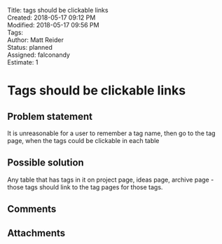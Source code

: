 Title: tags should be clickable links  
Created: 2018-05-17 09:12 PM  
Modified: 2018-05-17 09:56 PM  
Tags:   
Author: Matt Reider  
Status: planned  
Assigned: falconandy  
Estimate: 1  

# Tags should be clickable links

## Problem statement

It is unreasonable for a user to remember a tag name, then go to the tag page, when the tags could
be clickable in each table

## Possible solution

Any table that has tags in it on project page, ideas page, archive page - those tags should link to the tag pages for those tags.

## Comments


## Attachments
